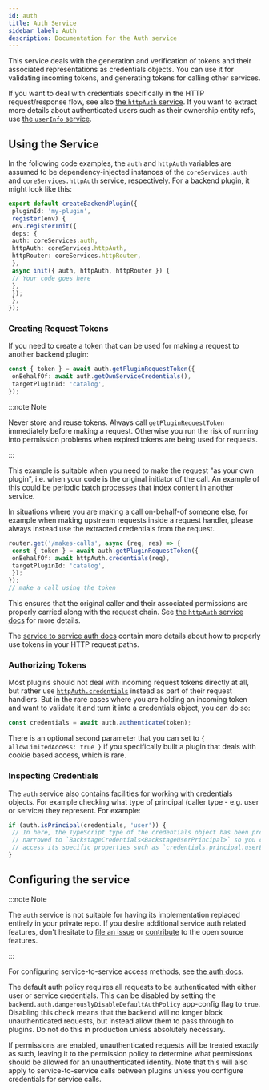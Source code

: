 ```yaml
---
id: auth
title: Auth Service
sidebar_label: Auth
description: Documentation for the Auth service
---
```


This service deals with the generation and verification of tokens and their
associated representations as credentials objects. You can use it for validating
incoming tokens, and generating tokens for calling other services.

If you want to deal with credentials specifically in the HTTP request/response
flow, see also [the `httpAuth` service](./http-auth.md). If you want to extract
more details about authenticated users such as their ownership entity refs, use
[the `userInfo` service](./user-info.md).

## Using the Service

In the following code examples, the `auth` and `httpAuth` variables are assumed
to be dependency-injected instances of the `coreServices.auth` and
`coreServices.httpAuth` service, respectively. For a backend plugin, it might
look like this:

```ts
export default createBackendPlugin({
 pluginId: 'my-plugin',
 register(env) {
 env.registerInit({
 deps: {
 auth: coreServices.auth,
 httpAuth: coreServices.httpAuth,
 httpRouter: coreServices.httpRouter,
 },
 async init({ auth, httpAuth, httpRouter }) {
 // Your code goes here
 },
 });
 },
});
```

### Creating Request Tokens

If you need to create a token that can be used for making a request to another
backend plugin:

```ts
const { token } = await auth.getPluginRequestToken({
 onBehalfOf: await auth.getOwnServiceCredentials(),
 targetPluginId: 'catalog',
});
```

:::note Note

Never store and reuse tokens. Always call `getPluginRequestToken` immediately
before making a request. Otherwise you run the risk of running into permission
problems when expired tokens are being used for requests.

:::

This example is suitable when you need to make the request "as your own plugin",
i.e. when your code is the original initiator of the call. An example of this
could be periodic batch processes that index content in another service.

In situations where you are making a call on-behalf-of someone else, for example
when making upstream requests inside a request handler, please always instead
use the extracted credentials from the request.

```ts
router.get('/makes-calls', async (req, res) => {
 const { token } = await auth.getPluginRequestToken({
 onBehalfOf: await httpAuth.credentials(req),
 targetPluginId: 'catalog',
 });
});
// make a call using the token
```

This ensures that the original caller and their associated permissions are
properly carried along with the request chain. See [the `httpAuth` service docs](./http-auth.md)
for more details.

The [service to service auth docs](../../auth/service-to-service-auth.md)
contain more details about how to properly use tokens in your HTTP request
paths.

### Authorizing Tokens

Most plugins should not deal with incoming request tokens directly at all, but
rather use [`httpAuth.credentials`](./http-auth.md) instead as part of their
request handlers. But in the rare cases where you are holding an incoming token
and want to validate it and turn it into a credentials object, you can do so:

```ts
const credentials = await auth.authenticate(token);
```

There is an optional second parameter that you can set to `{ allowLimitedAccess:
true }` if you specifically built a plugin that deals with cookie based access,
which is rare.

### Inspecting Credentials

The `auth` service also contains facilities for working with credentials
objects. For example checking what type of principal (caller type - e.g. user or
service) they represent. For example:

```ts
if (auth.isPrincipal(credentials, 'user')) {
 // In here, the TypeScript type of the credentials object has been properly
 // narrowed to `BackstageCredentials<BackstageUserPrincipal>` so you can
 // access its specific properties such as `credentials.principal.userEntityRef`.
}
```

## Configuring the service

:::note Note

The `auth` service is not suitable for having its implementation replaced
entirely in your private repo. If you desire additional service auth related
features, don't hesitate to [file an issue](https://github.com/backstage/backstage/issues/new/choose)
or [contribute](https://github.com/backstage/backstage/blob/master/CONTRIBUTING.md) to the open source features.

:::

For configuring service-to-service access methods, see [the auth docs](../../auth/service-to-service-auth.md).

The default auth policy requires all requests to be authenticated with either
user or service credentials. This can be disabled by setting the
`backend.auth.dangerouslyDisableDefaultAuthPolicy` app-config flag to `true`.
Disabling this check means that the backend will no longer block unauthenticated
requests, but instead allow them to pass through to plugins. Do not do this in
production unless absolutely necessary.

If permissions are enabled, unauthenticated requests will be treated exactly as
such, leaving it to the permission policy to determine what permissions should
be allowed for an unauthenticated identity. Note that this will also apply to
service-to-service calls between plugins unless you configure credentials for
service calls.
